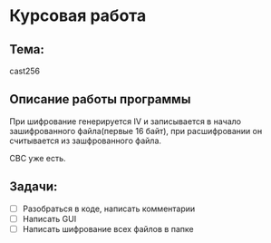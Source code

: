 # Курсовая работа
## Тема: 
cast256

## Описание работы программы
При шифрование генерируется IV и записывается в начало зашифрованного файла(первые 16 байт), при расшифровании он считывается из зашфрованного файла. 

CBC уже есть. 
## Задачи:
* [ ] Разобраться в коде, написать комментарии
* [ ] Написать GUI
* [ ] Написать шифрование всех файлов в папке